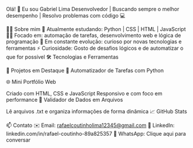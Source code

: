 Olá! 👋 Eu sou Gabriel Lima
Desenvolvedor | Buscando sempre o melhor desempenho | Resolvo problemas com código 💻

👨‍💻 Sobre mim
🔭 Atualmente estudando: Python | CSS | HTML | JavaScript
👨‍💻 Focado em: automação de tarefas, desenvolvimento web e lógica de programação
🎯 Em constante evolução: curioso por novas tecnologias e ferramentas
⚡ Curiosidade: Gosto de desafios lógicos e de automatizar o que for possível
🛠️ Tecnologias e Ferramentas
     

🚀 Projetos em Destaque
🔧 Automatizador de Tarefas com Python

🌐 Mini Portfólio Web

Criado com HTML, CSS e JavaScript
Responsivo e com foco em performance
🧹 Validador de Dados em Arquivos

Lê arquivos .txt e organiza informações de forma dinâmica
📈 GitHub Stats
 

📫 Contato
✉️ Email: rafaelcoutinholima12345@gmail.com
💼 LinkedIn: linkedin.com/in/rafael-coutinho-89a825357
📱 WhatsApp: Clique aqui para conversar
